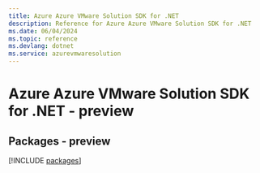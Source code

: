 ```yaml
---
title: Azure Azure VMware Solution SDK for .NET
description: Reference for Azure Azure VMware Solution SDK for .NET
ms.date: 06/04/2024
ms.topic: reference
ms.devlang: dotnet
ms.service: azurevmwaresolution
---
```

# Azure Azure VMware Solution SDK for .NET - preview
## Packages - preview
[!INCLUDE [packages](azure-vmware-solution-index.md)]